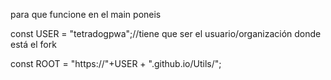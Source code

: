 para que funcione en el main poneis

const USER = "tetradogpwa";//tiene que ser el usuario/organización donde está el fork

const ROOT = "https://"+USER + ".github.io/Utils/";

